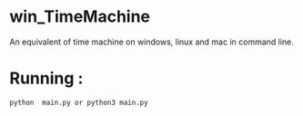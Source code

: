 # win_TimeMachine
An equivalent of time machine on windows, linux and mac in command line.

# Running : 
```
python  main.py or python3 main.py
```